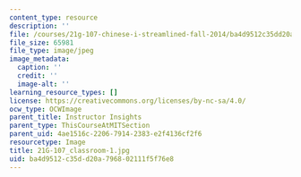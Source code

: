 ```yaml
---
content_type: resource
description: ''
file: /courses/21g-107-chinese-i-streamlined-fall-2014/ba4d9512c35dd20a796802111f5f76e8_21G-107_classroom-1.jpg
file_size: 65981
file_type: image/jpeg
image_metadata:
  caption: ''
  credit: ''
  image-alt: ''
learning_resource_types: []
license: https://creativecommons.org/licenses/by-nc-sa/4.0/
ocw_type: OCWImage
parent_title: Instructor Insights
parent_type: ThisCourseAtMITSection
parent_uid: 4ae1516c-2206-7914-2383-e2f4136cf2f6
resourcetype: Image
title: 21G-107_classroom-1.jpg
uid: ba4d9512-c35d-d20a-7968-02111f5f76e8
---
```

